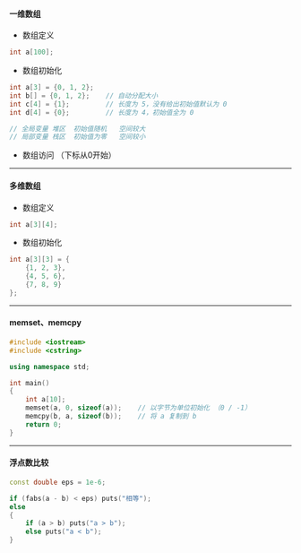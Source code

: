 #### 一维数组

- 数组定义

```c++
int a[100];
```

- 数组初始化

```c++
int a[3] = {0, 1, 2};
int b[] = {0, 1, 2};	// 自动分配大小
int c[4] = {1}; 		// 长度为 5，没有给出初始值默认为 0
int d[4] = {0};			// 长度为 4，初始值全为 0

// 全局变量	堆区	初始值随机	空间较大
// 局部变量	栈区	初始值为零	空间较小
```

- 数组访问 （下标从0开始）



------

####  多维数组

- 数组定义

```c++
int a[3][4];
```

- 数组初始化

```c++
int a[3][3] = {
    {1, 2, 3}, 
    {4, 5, 6},
    {7, 8, 9}
};
```



-------

#### memset、memcpy

```c++
#include <iostream>
#include <cstring>

using namespace std;

int main()
{
	int a[10];
	memset(a, 0, sizeof(a));	// 以字节为单位初始化 （0 / -1）
    memcpy(b, a, sizeof(b));	// 将 a 复制到 b
    return 0;
}
```



------

#### 浮点数比较

```c++
const double eps = 1e-6;

if (fabs(a - b) < eps) puts("相等");
else
{
    if (a > b) puts("a > b");
    else puts("a < b");
}
```

